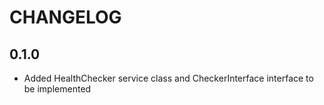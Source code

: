 CHANGELOG
=========

0.1.0
-----

* Added HealthChecker service class and CheckerInterface interface to be implemented
